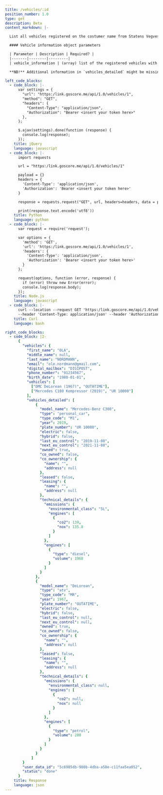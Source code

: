 ```yaml
---
title: /vehicles/:id
position_number: 1.0
type: get
description: Beta
content_markdown: |-

  List all vehicles registered on the costumer name from Statens Vegvesen

  #### Vehicle information object parameters

  | Parameter | Description | Required? |
  |-------|--------|---------|
  | vehicle_information | (array) list of the registered vehicles with plate numbers. First value is a vehicle name, second - plate number | No |

  **NB!** Additional information in `vehicles_detailed` might be missing in some cases.

left_code_blocks:
  - code_block: |-
      var settings = {
        "url": "https:/link.goscore.me/api/1.0/vehicles/1",
        "method": "GET",
        "headers": {
          "Content-Type": "application/json",
          "Authorization": "Bearer <insert your token here>"
        },
      };

      $.ajax(settings).done(function (response) {
        console.log(response);
      });
    title: jQuery
    language: javascript
  - code_block: |-
      import requests

      url = "https:/link.goscore.me/api/1.0/vehicles/1"

      payload = {}
      headers = {
        'Content-Type': 'application/json',
        'Authorization': 'Bearer <insert your token here>'
      }

      response = requests.request("GET", url, headers=headers, data = payload)

      print(response.text.encode('utf8'))
    title: Python
    language: python
  - code_block: |-
      var request = require('request');

      var options = {
        'method': 'GET',
        'url': 'https:/link.goscore.me/api/1.0/vehicles/1',
        'headers': {
          'Content-Type': 'application/json',
          'Authorization': 'Bearer <insert your token here>'
        }
      };

      request(options, function (error, response) {
        if (error) throw new Error(error);
        console.log(response.body);
      });
    title: Node.js
    language: javascript
  - code_block: |-
      curl --location --request GET 'https:/link.goscore.me/api/1.0/vehicles/1' \
      --header 'Content-Type: application/json' --header 'Authorization: Bearer <insert your token here>'
    title: Curl
    language: bash

right_code_blocks:
  - code_block: |2-
      {
        "vehicles": {
          "first_name": "OLA",
          "middle_name": null,
          "last_name": "NORDMANN",
          "email": "ole.nordmann@gmail.com",
          "digital_mailbox": "DIGIPOST",
          "phone_number": "91234567",
          "birth_date": "1980-01-01",
          "vehicles": [
            ["DMC DeLorean (1967)", "OUTATIME"],
            ["Mercedes C180 Kompressor (2019)", "UR 10000"]
          ],
          "vehicles_detailed": [
              {
                "model_name": "Mercedes-Benz C300",
                "type": "personal_car",
                "type_code": "M1",
                "year": 2019,
                "plate_number": "UR 10000",
                "electric": false,
                "hybrid": false,
                "last_eu_control": "2019-11-08",
                "next_eu_control": "2021-11-08",
                "owned": true,
                "co_owned": false,
                "co_ownership": {
                  "name": "",
                  "address": null
                },
                "leased": false,
                "leasing": {
                  "name": "",
                  "address": null
                },
                "technical_details": {
                  "emissions": {
                    "environmental_class": "5L",
                    "engines": [
                      {
                        "co2": 139,
                        "nox": 135.8
                      }
                    ]
                  },
                  "engines": [
                    {
                      "type": "diesel",
                      "volume": 1968
                    }
                  ]
                }
              },
              {
                "model_name": "DeLorean",
                "type": "atv",
                "type_code": "MR",
                "year": 1967,
                "plate_number": "OUTATIME",
                "electric": false,
                "hybrid": false,
                "last_eu_control": null,
                "next_eu_control": null,
                "owned": true,
                "co_owned": false,
                "co_ownership": {
                  "name": "",
                  "address": null
                },
                "leased": false,
                "leasing": {
                  "name": "",
                  "address": null
                },
                "technical_details": {
                  "emissions": {
                    "environmental_class": null,
                    "engines": [
                      {
                        "co2": null,
                        "nox": null
                      }
                    ]
                  },
                  "engines": [
                    {
                      "type": "petrol",
                      "volume": 280
                    }
                  ]
                }
              }
            ]
        }
        "user_data_id": "5c6985db-980b-4dba-a58e-c11faa5ea052",
        "status": "done"
      }
    title: Response
    language: json
---
```

